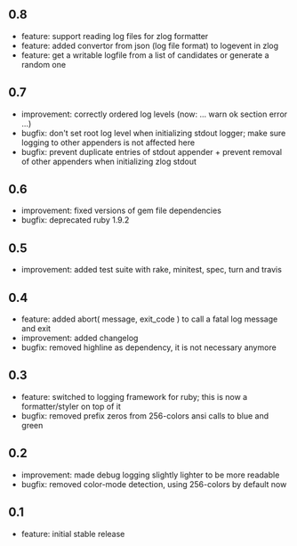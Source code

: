 ## 0.8

* feature: support reading log files for zlog formatter
* feature: added convertor from json (log file format) to logevent in zlog
* feature: get a writable logfile from a list of candidates or generate a random one

## 0.7

* improvement: correctly ordered log levels (now: ... warn ok section error ...)
* bugfix: don't set root log level when initializing stdout logger; make sure logging to other appenders is not affected here
* bugfix: prevent duplicate entries of stdout appender + prevent removal of other appenders when initializing zlog stdout

## 0.6

* improvement: fixed versions of gem file dependencies
* bugfix: deprecated ruby 1.9.2

## 0.5

* improvement: added test suite with rake, minitest, spec, turn and travis

## 0.4

* feature: added abort( message, exit_code ) to call a fatal log message and exit
* improvement: added changelog
* bugfix: removed highline as dependency, it is not necessary anymore

## 0.3

* feature: switched to logging framework for ruby; this is now a formatter/styler on top of it
* bugfix: removed prefix zeros from 256-colors ansi calls to blue and green

## 0.2

* improvement: made debug logging slightly lighter to be more readable
* bugfix: removed color-mode detection, using 256-colors by default now

## 0.1

* feature: initial stable release
